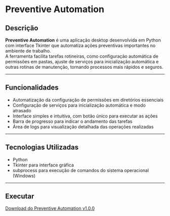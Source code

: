 # Preventive Automation

## Descrição

**Preventive Automation** é uma aplicação desktop desenvolvida em Python com interface Tkinter que automatiza ações preventivas importantes no ambiente de trabalho.  
A ferramenta facilita tarefas rotineiras, como configuração automática de permissões em pastas, ajuste de serviços para inicialização automática e outras rotinas de manutenção, tornando processos mais rápidos e seguros.

---

## Funcionalidades

- Automatização da configuração de permissões em diretórios essenciais  
- Configuração de serviços para inicialização automática e modo atrasado  
- Interface simples e intuitiva, com botão único para executar as ações  
- Barra de progresso para indicar o andamento das tarefas  
- Área de logs para visualização detalhada das operações realizadas  

---

## Tecnologias Utilizadas

- Python 
- Tkinter para interface gráfica  
- subprocess para execução de comandos do sistema operacional (Windows)

---

## Executar

[Download do Preventive Automation v1.0.0](https://github.com/user-attachments/files/21174784/aplicar_permissoes.zip) 
